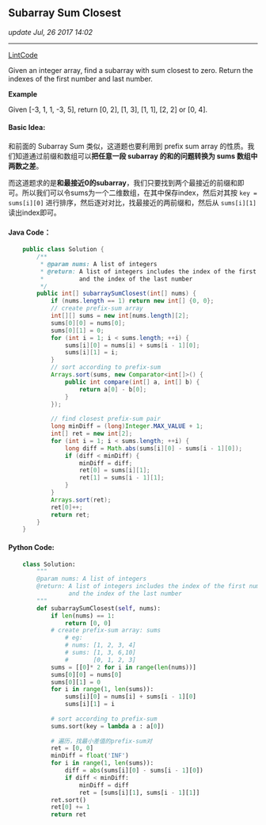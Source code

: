 ## Subarray Sum Closest
_update Jul, 26 2017 14:02_

---
[LintCode](http://www.lintcode.com/en/problem/subarray-sum-closest/)

Given an integer array, find a subarray with sum closest to zero. Return the indexes of the first number and last number.

**Example**

Given [-3, 1, 1, -3, 5], return [0, 2], [1, 3], [1, 1], [2, 2] or [0, 4].

#### Basic Idea:
和前面的 Subarray Sum 类似，这道题也要利用到 prefix sum array 的性质。我们知道通过前缀和数组可以**把任意一段 subarray 的和的问题转换为 sums 数组中两数之差**。

而这道题求的是**和最接近0的subarray**，我们只要找到两个最接近的前缀和即可。所以我们可以令sums为一个二维数组，在其中保存index，然后对其按 `key = sums[i][0]` 进行排序，然后逐对对比，找最接近的两前缀和，然后从 `sums[i][1]` 读出index即可。

#### Java Code：
```java
    public class Solution {
        /**
         * @param nums: A list of integers
         * @return: A list of integers includes the index of the first number 
         *          and the index of the last number
         */
        public int[] subarraySumClosest(int[] nums) {
            if (nums.length == 1) return new int[] {0, 0};
            // create prefix-sum array
            int[][] sums = new int[nums.length][2];
            sums[0][0] = nums[0];
            sums[0][1] = 0;
            for (int i = 1; i < sums.length; ++i) {
                sums[i][0] = nums[i] + sums[i - 1][0];
                sums[i][1] = i;
            }
            // sort according to prefix-sum
            Arrays.sort(sums, new Comparator<int[]>() {
                public int compare(int[] a, int[] b) {
                    return a[0] - b[0];
                }
            });
        
            // find closest prefix-sum pair
            long minDiff = (long)Integer.MAX_VALUE + 1;
            int[] ret = new int[2];
            for (int i = 1; i < sums.length; ++i) {
                long diff = Math.abs(sums[i][0] - sums[i - 1][0]);
                if (diff < minDiff) {
                    minDiff = diff;
                    ret[0] = sums[i][1];
                    ret[1] = sums[i - 1][1];
                }
            }
            Arrays.sort(ret);
            ret[0]++;
            return ret;
        }
    }
```

#### Python Code:
```python
    class Solution:
        """
        @param nums: A list of integers
        @return: A list of integers includes the index of the first number 
                 and the index of the last number
        """
        def subarraySumClosest(self, nums):
            if len(nums) == 1:
                return [0, 0]
            # create prefix-sum array: sums
                # eg: 
                # nums: [1, 2, 3, 4]
                # sums: [1, 3, 6,10]
                #       [0, 1, 2, 3]
            sums = [[0]* 2 for i in range(len(nums))]
            sums[0][0] = nums[0]
            sums[0][1] = 0
            for i in range(1, len(sums)):
                sums[i][0] = nums[i] + sums[i - 1][0]
                sums[i][1] = i
            
            # sort according to prefix-sum
            sums.sort(key = lambda a : a[0])
            
            # 遍历，找最小差值的prefix-sum对
            ret = [0, 0]
            minDiff = float('INF')
            for i in range(1, len(sums)):
                diff = abs(sums[i][0] - sums[i - 1][0])
                if diff < minDiff:
                    minDiff = diff
                    ret = [sums[i][1], sums[i - 1][1]]
            ret.sort()
            ret[0] += 1
            return ret
```

